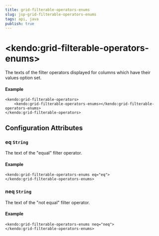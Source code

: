 ```yaml
---
title: grid-filterable-operators-enums
slug: jsp-grid-filterable-operators-enums
tags: api, java
publish: true
---
```


# \<kendo:grid-filterable-operators-enums\>

The texts of the filter operators displayed for columns which have their values option set.

#### Example
    <kendo:grid-filterable-operators>
        <kendo:grid-filterable-operators-enums></kendo:grid-filterable-operators-enums>
    </kendo:grid-filterable-operators>

## Configuration Attributes

### eq `String`

The text of the "equal" filter operator.

#### Example
    <kendo:grid-filterable-operators-enums eq="eq">
    </kendo:grid-filterable-operators-enums>

### neq `String`

The text of the "not equal" filter operator.

#### Example
    <kendo:grid-filterable-operators-enums neq="neq">
    </kendo:grid-filterable-operators-enums>

